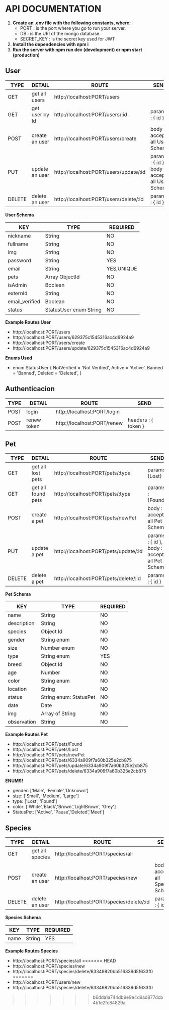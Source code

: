 # API DOCUMENTATION

1. **Create an .env file with the following constants, where:**
    - PORT : is the port where you go to run your server.
    - DB : is the URI of the mongo database.
    - SECRET_KEY : is the secret key used for JWT
2. **Install the dependencies with npm i**
3. **Run the server with npm run dev (development) or npm start (production)**

## User

| TYPE   | DETAIL         | ROUTE                                  | SEND                                           |
| ------ | -------------- | -------------------------------------- | ---------------------------------------------- |
| GET    | get all users  | http://localhost:PORT/users            |                                                |
| GET    | get user by Id | http://localhost:PORT/users/:id        | params : { id }                                |
| POST   | create an user | http://localhost:PORT/users/create     | body : accept all User Schema                  |
| PUT    | update an user | http://localhost:PORT/users/update/:id | params : { id }, body : accept all User Schema |
| DELETE | delete an user | http://localhost:PORT/users/delete/:id | params : { id }                                |

**User Schema**

| KEY            | TYPE                   | REQUIRED   |
| -------------- | ---------------------- | ---------- |
| nickname       | String                 | NO         |
| fullname       | String                 | NO         |
| img            | String                 | NO         |
| password       | String                 | YES        |
| email          | String                 | YES,UNIQUE |
| pets           | Array ObjectId         | NO         |
| isAdmin        | Boolean                | NO         |
| externId       | String                 | NO         |
| email_verified | Boolean                | NO         |
| status         | StatusUser enum String | NO         |

**Example Routes User**

-   http://localhost:PORT/users
-   http://localhost:PORT/users/629375c1545316ac4d6924a9
-   http://localhost:PORT/users/create
-   http://localhost:PORT/users/update/629375c1545316ac4d6924a9

**Enums Used**

-   enum StatusUser {
    NotVerified = 'Not Verified',
    Active = 'Active',
    Banned = 'Banned',
    Deleted = 'Deleted',
    }

## Authenticacion

| TYPE | DETAIL      | ROUTE                       | SEND                |
| ---- | ----------- | --------------------------- | ------------------- |
| POST | login       | http://localhost:PORT/login |                     |
| POST | renew token | http://localhost:PORT/renew | headers : { token } |

## Pet

| TYPE   | DETAIL             | ROUTE                                 | SEND                                          |
| ------ | ------------------ | ------------------------------------- | --------------------------------------------- |
| GET    | get all lost pets  | http://localhost:PORT/pets/:type      | params: {Lost}                                |
| GET    | get all found pets | http://localhost:PORT/pets/:type      | params : {Found}                              |
| POST   | create a pet       | http://localhost:PORT/pets/newPet     | body : accept all Pet Schema                  |
| PUT    | update a pet       | http://localhost:PORT/pets/update/:id | params : { id }, body : accept all Pet Schema |
| DELETE | delete a pet       | http://localhost:PORT/pets/delete/:id | params : { id }                               |

**Pet Schema**

| KEY         | TYPE                   | REQUIRED |
| ----------- | ---------------------- | -------- |
| name        | String                 | NO       |
| description | String                 | NO       |
| species     | Object Id              | NO       |
| gender      | String enum            | NO       |
| size        | Number enum            | NO       |
| type        | String enum            | YES      |
| breed       | Object Id              | NO       |
| age         | Number                 | NO       |
| color       | String enum            | NO       |
| location    | String                 | NO       |
| status      | String enum: StatusPet | NO       |
| date        | Date                   | NO       |
| img         | Array of String        | NO       |
| observation | String                 | NO       |

**Example Routes Pet**

-   http://localhost:PORT/pets/Found
-   http://localhost:PORT/pets/Lost
-   http://localhost:PORT/pets/newPet
-   http://localhost:PORT/pets/6334a909f7a60b325e2cb875
-   http://localhost:PORT/pets/update/6334a909f7a60b325e2cb875
-   http://localhost:PORT/pets/delete/6334a909f7a60b325e2cb875

**ENUMS!**

-   gender: ['Male', 'Female','Unknown']
-   size: ['Small', 'Medium', 'Large']
-   type: ['Lost', 'Found']
-   color: ['White','Black','Brown','LightBrown', 'Grey']
-   StatusPet: ['Active', 'Pause','Deleted','Meet']

## Species

| TYPE   | DETAIL          | ROUTE                                    | SEND                             |
| ------ | --------------- | ---------------------------------------- | -------------------------------- |
| GET    | get all species | http://localhost:PORT/species/all        |                                  |
| POST   | create an user  | http://localhost:PORT/species/new        | body : accept all Species Schema |
| DELETE | delete an user  | http://localhost:PORT/species/delete/:id | params : { id }                  |

**Species Schema**

| KEY  | TYPE   | REQUIRED |
| ---- | ------ | -------- |
| name | String | YES      |

**Example Routes Species**

-   http://localhost:PORT/species/all
<<<<<<< HEAD
-   http://localhost:PORT/species/new
-   http://localhost:PORT/species/delete/63349820bb516339d5f633f0
=======
-   http://localhost:PORT/users/new
-   http://localhost:PORT/species/delete/63349820bb516339d5f633f0
>>>>>>> b6dda1a744db9e9e4d9ad877dcb4b1e2fc84829a
